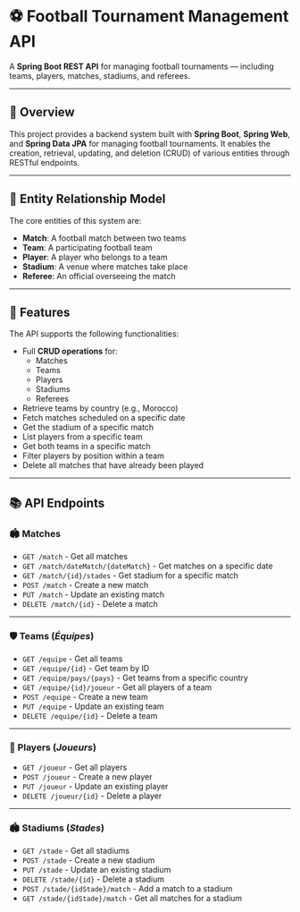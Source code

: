 # ⚽ Football Tournament Management API

A **Spring Boot REST API** for managing football tournaments — including teams, players, matches, stadiums, and referees.

---

## 📌 Overview

This project provides a backend system built with **Spring Boot**, **Spring Web**, and **Spring Data JPA** for managing football tournaments. It enables the creation, retrieval, updating, and deletion (CRUD) of various entities through RESTful endpoints.

---

## 🧩 Entity Relationship Model

The core entities of this system are:

- **Match**: A football match between two teams  
- **Team**: A participating football team  
- **Player**: A player who belongs to a team  
- **Stadium**: A venue where matches take place  
- **Referee**: An official overseeing the match  

---

## 🚀 Features

The API supports the following functionalities:

- Full **CRUD operations** for:
  - Matches
  - Teams
  - Players
  - Stadiums
  - Referees
- Retrieve teams by country (e.g., Morocco)
- Fetch matches scheduled on a specific date
- Get the stadium of a specific match
- List players from a specific team
- Get both teams in a specific match
- Filter players by position within a team
- Delete all matches that have already been played

---

## 📚 API Endpoints

### 🏟 Matches

- `GET /match` - Get all matches  
- `GET /match/dateMatch/{dateMatch}` - Get matches on a specific date  
- `GET /match/{id}/stades` - Get stadium for a specific match  
- `POST /match` - Create a new match  
- `PUT /match` - Update an existing match  
- `DELETE /match/{id}` - Delete a match  

---

### 🛡 Teams (*Équipes*)

- `GET /equipe` - Get all teams  
- `GET /equipe/{id}` - Get team by ID  
- `GET /equipe/pays/{pays}` - Get teams from a specific country  
- `GET /equipe/{id}/joueur` - Get all players of a team  
- `POST /equipe` - Create a new team  
- `PUT /equipe` - Update an existing team  
- `DELETE /equipe/{id}` - Delete a team  

---

### 🧍 Players (*Joueurs*)

- `GET /joueur` - Get all players  
- `POST /joueur` - Create a new player  
- `PUT /joueur` - Update an existing player  
- `DELETE /joueur/{id}` - Delete a player  

---

### 🏟 Stadiums (*Stades*)

- `GET /stade` - Get all stadiums  
- `POST /stade` - Create a new stadium  
- `PUT /stade` - Update an existing stadium  
- `DELETE /stade/{id}` - Delete a stadium  
- `POST /stade/{idStade}/match` - Add a match to a stadium  
- `GET /stade/{idStade}/match` - Get all matches for a stadium  
